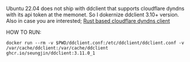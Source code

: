 Ubuntu 22.04 does not ship with ddclient that supports cloudflare dyndns with its api token at the memonet.
So I dokernize ddclient 3.10+ version.
Also in case you are interested; [Rust based cloudflare dyndns client](https://github.com/seungjin/cloudflare-dyndns-client)

HOW TO RUN:
	
```
docker run --rm -v $PWD/ddclient.conf:/etc/ddclient/ddclient.conf -v /var/cache/ddclient:/var/cache/ddclient ghcr.io/seungjin/ddclient:3.11.0_1
```
